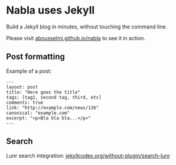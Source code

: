 # Nabla uses Jekyll
Build a Jekyll blog in minutes, without touching the command line.

Please visit [abousselmi.github.io/nabla](https://abousselmi.github.io/nabla) to see it in action.

## Post formatting

Example of a post:

```console
---
layout: post
title: "Here goes the title"
tags: [tag1, second tag, third, etc]
comments: true
link: "http://example.com/news/126"
canonical: "example.com"
excerpt: "<p>Bla bla bla...</p>"
---
```

## Search

Lunr search integration: [jekyllcodex.org/without-plugin/search-lunr](https://jekyllcodex.org/without-plugin/search-lunr/)